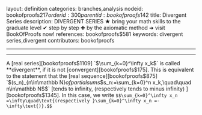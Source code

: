 layout: definition
categories: branches,analysis
nodeid: bookofproofs$217
orderid: 300
parentid: bookofproofs$142
title: Divergent Series
description: DIVERGENT SERIES ★ bring your math skills to the graduate level ✔ step by step ✚ by the axiomatic method ➜ visit BookOfProofs now!
references: bookofproofs$581
keywords: divergent series,divergent
contributors: bookofproofs

---


---

A [real series][bookofproofs$1109] `$\sum_{k=0}^\infty x_k$` is called **divergent**, if it is not [convergent][bookofproofs$175].
This  is equivalent to the statement that the [real sequence][bookofproofs$875] `$(s_n)_{n\in\mathbb N}$` of partial sums `$$s_n:=\sum_{k=0}^n x_k,\quad\quad n\in\mathbb N$$` [tends to infinity, (respectively tends to minus infinity) ][bookofproofs$1345]. In this case, we write 
`$$\sum_{k=0}^\infty x_n =\infty\quad\text{(respectively }\sum_{k=0}^\infty x_n =-\infty\text{)}.$$`
